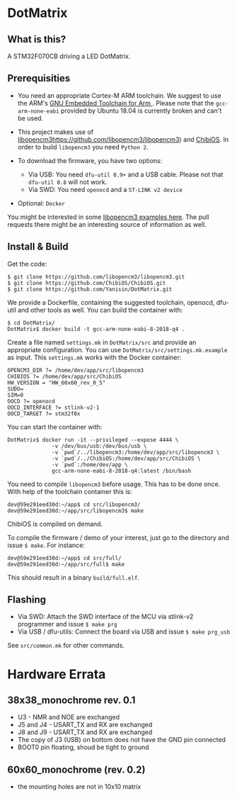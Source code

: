 # DotMatrix

## What is this?

A STM32F070CB driving a LED DotMatrix.

## Prerequisities

  * You need an appropriate Cortex-M ARM toolchain. We suggest to use the
  ARM's [GNU Embedded Toolchain for Arm ](https://developer.arm.com/tools-and-software/open-source-software/developer-tools/gnu-toolchain/gnu-rm/downloads).
  Please note that the `gcc-arm-none-eabi` provided by Ubuntu 18.04 is currently broken and can't be used.

  * This project makes use of [libopencm3]()https://github.com/libopencm3/libopencm3) and [ChibiOS](http://www.chibios.org).
  In order to build `libopencm3` you need `Python 2`.

  * To download the firmware, you have two options:
     - Via USB: You need `dfu-util 0.9+` and a USB cable. Please not that `dfu-util 0.8` will not work.
     - Via SWD: You need `openocd` and a `ST-LINK v2 device`
  
  * Optional: `Docker`

You might be interested in some [libopencm3 examples here](https://github.com/libopencm3/libopencm3-examples).
The pull requests there might be an interesting source of information as well.

 
## Install & Build

Get the code:

    $ git clone https://github.com/libopencm3/libopencm3.git
    $ git clone https://github.com/ChibiOS/ChibiOS.git
    $ git clone https://github.com/Yanisin/DotMatrix.git

We provide a Dockerfile, containing the suggested toolchain, openocd, dfu-util and other tools as well.
You can build the container with:

    $ cd DotMatrix/
    DotMatrix$ docker build -t gcc-arm-none-eabi-8-2018-q4 .

Create a file named `settings.mk` in `DotMatrix/src` and provide an appropriate configuration.
You can use `DotMatrix/src/settings.mk.example` as input. This `settings.mk` works with the Docker container:

```
OPENCM3_DIR ?= /home/dev/app/src/libopencm3
CHIBIOS ?= /home/dev/app/src/ChibiOS
HW_VERSION = "HW_60x60_rev_0_5"
SUDO=
SIM=0
OOCD ?= openocd
OOCD_INTERFACE ?= stlink-v2-1
OOCD_TARGET ?= stm32f0x
```

You can start the container with:

    DotMatrix$ docker run -it --privileged --expose 4444 \
                  -v /dev/bus/usb:/dev/bus/usb \
                  -v `pwd`/../libopencm3:/home/dev/app/src/libopencm3 \
                  -v `pwd`/../ChibiOS:/home/dev/app/src/ChibiOS \
                  -v `pwd`:/home/dev/app \
                  gcc-arm-none-eabi-8-2018-q4:latest /bin/bash

You need to compile `libopencm3` before usage. This has to be done once.
With help of the toolchain container this is:

    dev@59e291eed30d:~/app$ cd src/libopencm3/
    dev@59e291eed30d:~/app/src/libopencm3$ make

ChibiOS is compiled on demand.

To compile the firmware / demo of your interest, just go to the directory and issue `$ make`. For instance:

    dev@59e291eed30d:~/app$ cd src/full/
    dev@59e291eed30d:~/app/src/full$ make

This should result in a binary `build/full.elf`.     
    

## Flashing

  * Via SWD: Attach the SWD interface of the MCU via stlink-v2 programmer and issue `$ make prg`
  * Via USB / dfu-utils: Connect the board via USB and issue `$ make prg_usb`
  
See `src/common.mk` for other commands.

# Hardware Errata

## 38x38_monochrome rev. 0.1

- U3 - NMR and NOE are exchanged
- J5 and J4 - USART_TX and RX are exchanged 
- J8 and J9 - USART_TX and RX are exchanged 
- The copy of J3 (USB) on bottom does not have the GND pin connected
- BOOT0 pin floating, shoud be tight to ground

## 60x60_monochrome (rev. 0.2)

- the mounting holes are not in 10x10 matrix
